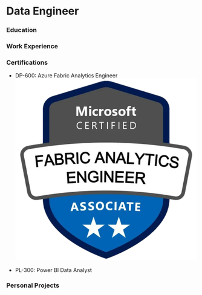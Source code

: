# Data Engineer

### Education

### Work Experience

### Certifications
- DP-600: Azure Fabric Analytics Engineer
![alt text](https://github.com/Jacoceb/portfolio/blob/main/assets/DP600.png "Logo Title Text 1")

- PL-300: Power BI Data Analyst

### Personal Projects
